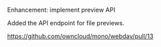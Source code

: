 Enhancement: implement preview API

Added the API endpoint for file previews.

https://github.com/owncloud/mono/webdav/pull/13
